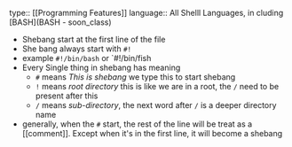 type:: [[Programming Features]] 
language:: All Shelll Languages, in cluding [BASH](BASH - soon_class)

- Shebang start at the first line of the file
- She bang always start with `#!`
- example `#!/bin/bash` or `#!/bin/fish
- Every Single thing in shebang has meaning
	- `#` means *This is shebang* we type this to start shebang
	- `!` means _root directory_ this is like we are in a root, the `/` need to be present after this
	- `/` means _sub-directory_, the next word after `/` is a deeper directory name
- generally, when the `#` start, the rest of the line will be treat as a [[comment]]. Except when it's in the first line, it will become a shebang
